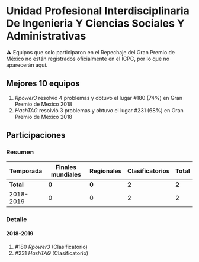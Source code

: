 # Unidad Profesional Interdisciplinaria De Ingenieria Y Ciencias Sociales Y Administrativas

:warning: Equipos que solo participaron en el Repechaje del Gran Premio de México no están registrados oficialmente en el ICPC, por lo que no aparecerán aquí.

## Mejores 10 equipos

1. _Rpower3_ resolvió 4 problemas y obtuvo el lugar #180 (74%) en Gran Premio de Mexico 2018
1. _HashTAG_ resolvió 3 problemas y obtuvo el lugar #231 (68%) en Gran Premio de Mexico 2018

## Participaciones

### Resumen

| Temporada | Finales mundiales | Regionales | Clasificatorios | Total |
| --- | --- | --- | --- | --- |
| **Total** | **0** | **0** | **2** | **2** |
| 2018-2019 | 0 | 0 | 2 | 2 |

### Detalle

#### 2018-2019

1. #180 _Rpower3_ (Clasificatorio)
1. #231 _HashTAG_ (Clasificatorio)




